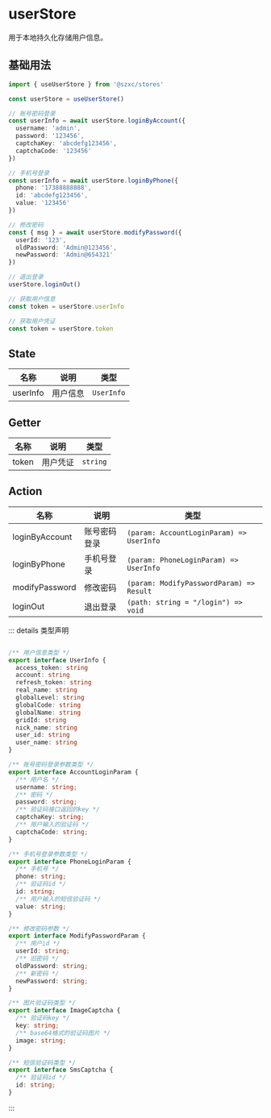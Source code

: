 # userStore

用于本地持久化存储用户信息。

## 基础用法

```ts
import { useUserStore } from '@szxc/stores'

const userStore = useUserStore()

// 账号密码登录
const userInfo = await userStore.loginByAccount({ 
  username: 'admin', 
  password: '123456', 
  captchaKey: 'abcdefg123456',
  captchaCode: '123456' 
})

// 手机号登录
const userInfo = await userStore.loginByPhone({ 
  phone: '17388888888', 
  id: 'abcdefg123456', 
  value: '123456'
})

// 修改密码
const { msg } = await userStore.modifyPassword({ 
  userId: '123', 
  oldPassword: 'Admin@123456', 
  newPassword: 'Admin@654321'
})

// 退出登录
userStore.loginOut()

// 获取用户信息
const token = userStore.userInfo

// 获取用户凭证
const token = userStore.token
```

## State

|名称|说明|类型|
| ----|---- |---- |
|userInfo|用户信息| `UserInfo` |

## Getter

|名称|说明|类型|
| ----|---- |---- |
|token|用户凭证| `string` |

## Action
|名称|说明|类型|
| ----|---- |---- |
|loginByAccount|账号密码登录| `(param: AccountLoginParam) => UserInfo` |
|loginByPhone|手机号登录| `(param: PhoneLoginParam) => UserInfo` |
|modifyPassword|修改密码| `(param: ModifyPasswordParam) => Result` |
|loginOut|退出登录| `(path: string = "/login") => void` |


::: details 类型声明
```ts

/** 用户信息类型 */
export interface UserInfo {
  access_token: string
  account: string
  refresh_token: string
  real_name: string
  globalLevel: string
  globalCode: string
  globalName: string
  gridId: string
  nick_name: string
  user_id: string
  user_name: string
}

/** 账号密码登录参数类型 */
export interface AccountLoginParam {
  /** 用户名 */
  username: string;
  /** 密码 */
  password: string;
  /** 验证码接口返回的key */
  captchaKey: string;
  /** 用户输入的验证码 */
  captchaCode: string;
}

/** 手机号登录参数类型 */
export interface PhoneLoginParam {
  /** 手机号 */
  phone: string;
  /** 验证码id */
  id: string;
  /** 用户输入的短信验证码 */
  value: string;
}

/** 修改密码参数 */
export interface ModifyPasswordParam {
  /** 用户id */
  userId: string;
  /** 旧密码 */
  oldPassword: string;
  /** 新密码 */
  newPassword: string;
}

/** 图片验证码类型 */
export interface ImageCaptcha {
  /** 验证码key */
  key: string;
  /** base64格式的验证码图片 */
  image: string;
}

/** 短信验证码类型 */
export interface SmsCaptcha {
  /** 验证码id */
  id: string;
}
```
:::